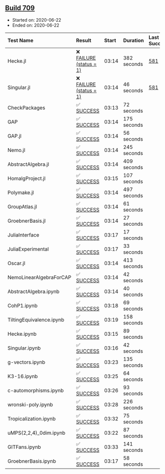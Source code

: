 ## [Build 709](https://oscarci.mathematik.uni-kl.de/job/oscar-julia-1.4/709/)

* Started on: 2020-06-22
* Ended on: 2020-06-22

| Test Name    | Result | Start | Duration | Last Success | First Failure |
|:-------------|:-------|:------|:---------|:-------------|:--------------|
| Hecke.jl | ❌ [FAILURE (status = 1)](https://oscarci.mathematik.uni-kl.de/job/oscar-julia-1.4/709/artifact/logs/build-709/Hecke.jl.log) | 03:14 | 382 seconds | [581](https://oscarci.mathematik.uni-kl.de/job/oscar-julia-1.4/581/) | [582](https://oscarci.mathematik.uni-kl.de/job/oscar-julia-1.4/582/) |
| Singular.jl | ❌ [FAILURE (status = 1)](https://oscarci.mathematik.uni-kl.de/job/oscar-julia-1.4/709/artifact/logs/build-709/Singular.jl.log) | 03:14 | 46 seconds | [581](https://oscarci.mathematik.uni-kl.de/job/oscar-julia-1.4/581/) | [582](https://oscarci.mathematik.uni-kl.de/job/oscar-julia-1.4/582/) |
| CheckPackages | ✅ [SUCCESS](https://oscarci.mathematik.uni-kl.de/job/oscar-julia-1.4/709/artifact/logs/build-709/CheckPackages.log) | 03:13 | 72 seconds |  |  |
| GAP | ✅ [SUCCESS](https://oscarci.mathematik.uni-kl.de/job/oscar-julia-1.4/709/artifact/logs/build-709/GAP.log) | 03:14 | 175 seconds |  |  |
| GAP.jl | ✅ [SUCCESS](https://oscarci.mathematik.uni-kl.de/job/oscar-julia-1.4/709/artifact/logs/build-709/GAP.jl.log) | 03:14 | 56 seconds |  |  |
| Nemo.jl | ✅ [SUCCESS](https://oscarci.mathematik.uni-kl.de/job/oscar-julia-1.4/709/artifact/logs/build-709/Nemo.jl.log) | 03:14 | 245 seconds |  |  |
| AbstractAlgebra.jl | ✅ [SUCCESS](https://oscarci.mathematik.uni-kl.de/job/oscar-julia-1.4/709/artifact/logs/build-709/AbstractAlgebra.jl.log) | 03:14 | 409 seconds |  |  |
| HomalgProject.jl | ✅ [SUCCESS](https://oscarci.mathematik.uni-kl.de/job/oscar-julia-1.4/709/artifact/logs/build-709/HomalgProject.jl.log) | 03:15 | 107 seconds |  |  |
| Polymake.jl | ✅ [SUCCESS](https://oscarci.mathematik.uni-kl.de/job/oscar-julia-1.4/709/artifact/logs/build-709/Polymake.jl.log) | 03:14 | 497 seconds |  |  |
| GroupAtlas.jl | ✅ [SUCCESS](https://oscarci.mathematik.uni-kl.de/job/oscar-julia-1.4/709/artifact/logs/build-709/GroupAtlas.jl.log) | 03:14 | 61 seconds |  |  |
| GroebnerBasis.jl | ✅ [SUCCESS](https://oscarci.mathematik.uni-kl.de/job/oscar-julia-1.4/709/artifact/logs/build-709/GroebnerBasis.jl.log) | 03:14 | 27 seconds |  |  |
| JuliaInterface | ✅ [SUCCESS](https://oscarci.mathematik.uni-kl.de/job/oscar-julia-1.4/709/artifact/logs/build-709/JuliaInterface.log) | 03:17 | 17 seconds |  |  |
| JuliaExperimental | ✅ [SUCCESS](https://oscarci.mathematik.uni-kl.de/job/oscar-julia-1.4/709/artifact/logs/build-709/JuliaExperimental.log) | 03:17 | 33 seconds |  |  |
| Oscar.jl | ✅ [SUCCESS](https://oscarci.mathematik.uni-kl.de/job/oscar-julia-1.4/709/artifact/logs/build-709/Oscar.jl.log) | 03:14 | 413 seconds |  |  |
| NemoLinearAlgebraForCAP | ✅ [SUCCESS](https://oscarci.mathematik.uni-kl.de/job/oscar-julia-1.4/709/artifact/logs/build-709/NemoLinearAlgebraForCAP.log) | 03:14 | 42 seconds |  |  |
| AbstractAlgebra.ipynb | ✅ [SUCCESS](https://oscarci.mathematik.uni-kl.de/job/oscar-julia-1.4/709/artifact/logs/build-709/AbstractAlgebra.ipynb.log) | 03:14 | 40 seconds |  |  |
| CohP1.ipynb | ✅ [SUCCESS](https://oscarci.mathematik.uni-kl.de/job/oscar-julia-1.4/709/artifact/logs/build-709/CohP1.ipynb.log) | 03:18 | 69 seconds |  |  |
| TiltingEquivalence.ipynb | ✅ [SUCCESS](https://oscarci.mathematik.uni-kl.de/job/oscar-julia-1.4/709/artifact/logs/build-709/TiltingEquivalence.ipynb.log) | 03:19 | 158 seconds |  |  |
| Hecke.ipynb | ✅ [SUCCESS](https://oscarci.mathematik.uni-kl.de/job/oscar-julia-1.4/709/artifact/logs/build-709/Hecke.ipynb.log) | 03:15 | 89 seconds |  |  |
| Singular.ipynb | ✅ [SUCCESS](https://oscarci.mathematik.uni-kl.de/job/oscar-julia-1.4/709/artifact/logs/build-709/Singular.ipynb.log) | 03:16 | 42 seconds |  |  |
| g-vectors.ipynb | ✅ [SUCCESS](https://oscarci.mathematik.uni-kl.de/job/oscar-julia-1.4/709/artifact/logs/build-709/g-vectors.ipynb.log) | 03:23 | 135 seconds |  |  |
| K3-16.ipynb | ✅ [SUCCESS](https://oscarci.mathematik.uni-kl.de/job/oscar-julia-1.4/709/artifact/logs/build-709/K3-16.ipynb.log) | 03:25 | 64 seconds |  |  |
| c-automorphisms.ipynb | ✅ [SUCCESS](https://oscarci.mathematik.uni-kl.de/job/oscar-julia-1.4/709/artifact/logs/build-709/c-automorphisms.ipynb.log) | 03:26 | 93 seconds |  |  |
| wronski-poly.ipynb | ✅ [SUCCESS](https://oscarci.mathematik.uni-kl.de/job/oscar-julia-1.4/709/artifact/logs/build-709/wronski-poly.ipynb.log) | 03:28 | 226 seconds |  |  |
| Tropicalization.ipynb | ✅ [SUCCESS](https://oscarci.mathematik.uni-kl.de/job/oscar-julia-1.4/709/artifact/logs/build-709/Tropicalization.ipynb.log) | 03:32 | 75 seconds |  |  |
| uMPS(2,2,4)_0dim.ipynb | ✅ [SUCCESS](https://oscarci.mathematik.uni-kl.de/job/oscar-julia-1.4/709/artifact/logs/build-709/uMPS-2-2-4-_0dim.ipynb.log) | 03:22 | 87 seconds |  |  |
| GITFans.ipynb | ✅ [SUCCESS](https://oscarci.mathematik.uni-kl.de/job/oscar-julia-1.4/709/artifact/logs/build-709/GITFans.ipynb.log) | 03:33 | 141 seconds |  |  |
| GroebnerBasis.ipynb | ✅ [SUCCESS](https://oscarci.mathematik.uni-kl.de/job/oscar-julia-1.4/709/artifact/logs/build-709/GroebnerBasis.ipynb.log) | 03:17 | 58 seconds |  |  |
